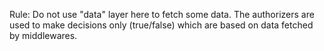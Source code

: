 Rule: Do not use "data" layer here to fetch some data. The authorizers are used 
to make decisions only (true/false) which are based on data fetched 
by middlewares.
